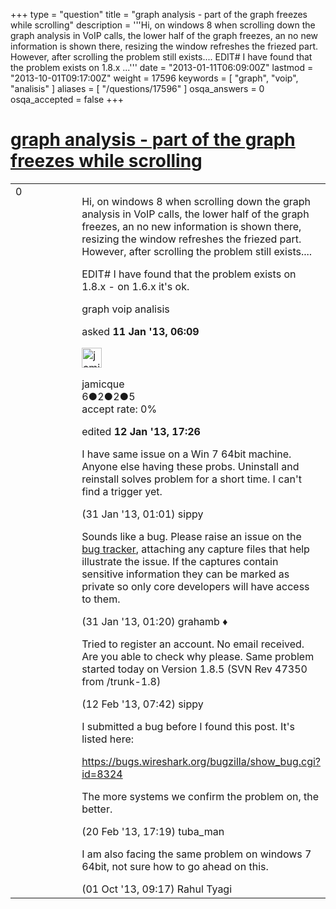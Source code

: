 +++
type = "question"
title = "graph analysis - part of the graph freezes while scrolling"
description = '''Hi, on windows 8 when scrolling down the graph analysis in VoIP calls, the lower half of the graph freezes, an no new information is shown there, resizing the window refreshes the friezed part. However, after scrolling the problem still exists.... EDIT# I have found that the problem exists on 1.8.x ...'''
date = "2013-01-11T06:09:00Z"
lastmod = "2013-10-01T09:17:00Z"
weight = 17596
keywords = [ "graph", "voip", "analisis" ]
aliases = [ "/questions/17596" ]
osqa_answers = 0
osqa_accepted = false
+++

<div class="headNormal">

# [graph analysis - part of the graph freezes while scrolling](/questions/17596/graph-analysis-part-of-the-graph-freezes-while-scrolling)

</div>

<div id="main-body">

<div id="askform">

<table id="question-table" style="width:100%;"><colgroup><col style="width: 50%" /><col style="width: 50%" /></colgroup><tbody><tr class="odd"><td style="width: 30px; vertical-align: top"><div class="vote-buttons"><span id="post-17596-upvote" class="ajax-command post-vote up" rel="nofollow" title="I like this post (click again to cancel)"> </span><div id="post-17596-score" class="post-score" title="current number of votes">0</div><span id="post-17596-downvote" class="ajax-command post-vote down" rel="nofollow" title="I dont like this post (click again to cancel)"> </span> <span id="favorite-mark" class="ajax-command favorite-mark" rel="nofollow" title="mark/unmark this question as favorite (click again to cancel)"> </span><div id="favorite-count" class="favorite-count"></div></div></td><td><div id="item-right"><div class="question-body"><p>Hi, on windows 8 when scrolling down the graph analysis in VoIP calls, the lower half of the graph freezes, an no new information is shown there, resizing the window refreshes the friezed part. However, after scrolling the problem still exists....</p><p>EDIT# I have found that the problem exists on 1.8.x - on 1.6.x it's ok.</p></div><div id="question-tags" class="tags-container tags"><span class="post-tag tag-link-graph" rel="tag" title="see questions tagged &#39;graph&#39;">graph</span> <span class="post-tag tag-link-voip" rel="tag" title="see questions tagged &#39;voip&#39;">voip</span> <span class="post-tag tag-link-analisis" rel="tag" title="see questions tagged &#39;analisis&#39;">analisis</span></div><div id="question-controls" class="post-controls"></div><div class="post-update-info-container"><div class="post-update-info post-update-info-user"><p>asked <strong>11 Jan '13, 06:09</strong></p><img src="https://secure.gravatar.com/avatar/f70b9bf28dea69b63edaf6ee463f83ab?s=32&amp;d=identicon&amp;r=g" class="gravatar" width="32" height="32" alt="jamicque&#39;s gravatar image" /><p><span>jamicque</span><br />
<span class="score" title="6 reputation points">6</span><span title="2 badges"><span class="badge1">●</span><span class="badgecount">2</span></span><span title="2 badges"><span class="silver">●</span><span class="badgecount">2</span></span><span title="5 badges"><span class="bronze">●</span><span class="badgecount">5</span></span><br />
<span class="accept_rate" title="Rate of the user&#39;s accepted answers">accept rate:</span> <span title="jamicque has no accepted answers">0%</span></p></div><div class="post-update-info post-update-info-edited"><p><span> edited <strong>12 Jan '13, 17:26</strong> </span></p></div></div><div id="comments-container-17596" class="comments-container"><span id="18150"></span><div id="comment-18150" class="comment"><div id="post-18150-score" class="comment-score"></div><div class="comment-text"><p>I have same issue on a Win 7 64bit machine. Anyone else having these probs. Uninstall and reinstall solves problem for a short time. I can't find a trigger yet.</p></div><div id="comment-18150-info" class="comment-info"><span class="comment-age">(31 Jan '13, 01:01)</span> <span class="comment-user userinfo">sippy</span></div></div><span id="18152"></span><div id="comment-18152" class="comment"><div id="post-18152-score" class="comment-score"></div><div class="comment-text"><p>Sounds like a bug. Please raise an issue on the <a href="https://bugs.wireshark.org/bugzilla/">bug tracker</a>, attaching any capture files that help illustrate the issue. If the captures contain sensitive information they can be marked as private so only core developers will have access to them.</p></div><div id="comment-18152-info" class="comment-info"><span class="comment-age">(31 Jan '13, 01:20)</span> <span class="comment-user userinfo">grahamb ♦</span></div></div><span id="18554"></span><div id="comment-18554" class="comment"><div id="post-18554-score" class="comment-score"></div><div class="comment-text"><p>Tried to register an account. No email received. Are you able to check why please. Same problem started today on Version 1.8.5 (SVN Rev 47350 from /trunk-1.8)</p></div><div id="comment-18554-info" class="comment-info"><span class="comment-age">(12 Feb '13, 07:42)</span> <span class="comment-user userinfo">sippy</span></div></div><span id="18792"></span><div id="comment-18792" class="comment"><div id="post-18792-score" class="comment-score"></div><div class="comment-text"><p>I submitted a bug before I found this post. It's listed here:</p><p><a href="https://bugs.wireshark.org/bugzilla/show_bug.cgi?id=8324">https://bugs.wireshark.org/bugzilla/show_bug.cgi?id=8324</a></p><p>The more systems we confirm the problem on, the better.</p></div><div id="comment-18792-info" class="comment-info"><span class="comment-age">(20 Feb '13, 17:19)</span> <span class="comment-user userinfo">tuba_man</span></div></div><span id="25477"></span><div id="comment-25477" class="comment"><div id="post-25477-score" class="comment-score"></div><div class="comment-text"><p>I am also facing the same problem on windows 7 64bit, not sure how to go ahead on this.</p></div><div id="comment-25477-info" class="comment-info"><span class="comment-age">(01 Oct '13, 09:17)</span> <span class="comment-user userinfo">Rahul Tyagi</span></div></div></div><div id="comment-tools-17596" class="comment-tools"></div><div class="clear"></div><div id="comment-17596-form-container" class="comment-form-container"></div><div class="clear"></div></div></td></tr></tbody></table>

</div>

</div>

